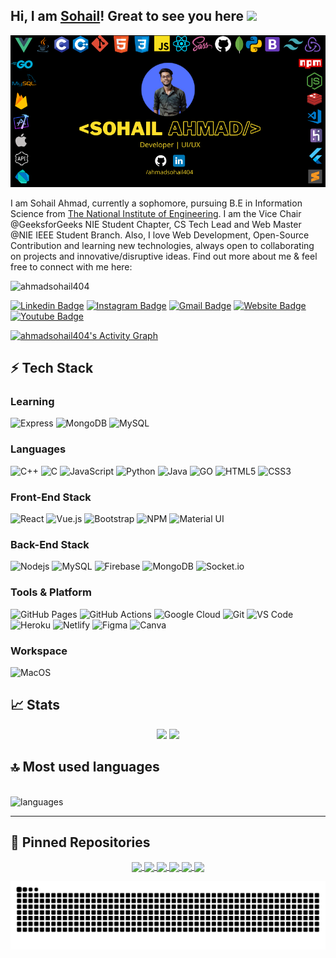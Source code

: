 <!-- ![header_](https://user-images.githubusercontent.com/72069769/145477799-0f8d9f85-39fd-41eb-902e-d8e5e3232799.png) -->

## Hi, I am [Sohail](https://linkedin.com/in/ahmadsohail404)! Great to see you here <img src="https://raw.githubusercontent.com/aemmadi/aemmadi/master/wave.gif" width="30px">

<a href="https://ahmadsohail404.github.io/"><img src="/src/header.png"></a>

I am Sohail Ahmad, currently a sophomore, pursuing B.E in Information Science from [The National Institute of Engineering](https://nie.ac.in/). I am the Vice Chair @GeeksforGeeks NIE Student Chapter, CS Tech Lead and Web Master @NIE IEEE Student Branch. Also, I love Web Development, Open-Source Contribution and learning new technologies, always open to collaborating on projects and innovative/disruptive ideas. Find out more about me & feel free to connect with me here:

<p align="left"> <img src="https://komarev.com/ghpvc/?username=ahmadsohail404&label=Profile%20views&color=0e75b6&style=flat" alt="ahmadsohail404" /> </p>

[![Linkedin Badge](https://img.shields.io/badge/-sohailahmad-blue?style=flat-square&logo=Linkedin&logoColor=white&link=https://www.linkedin.com/in/ahmadsohail404/)](https://www.linkedin.com/in/ahmadsohail404/)
[![Instagram Badge](https://img.shields.io/badge/-ahmadsohail_ig-purple?style=flat-square&logo=instagram&logoColor=white&link=https://instagram.com/ahmadsohail_ig/)](https://instagram.com/ahmadsohail_ig)
[![Gmail Badge](https://img.shields.io/badge/-sohailss2412@gmail.com-c14438?style=flat-square&logo=Gmail&logoColor=white&link=mailto:sohailss2412@gmail.com)](mailto:sohailss2412@gmail.com)
[![Website Badge](https://img.shields.io/badge/-Portfolio-black?style=flat-square&logo=Wordpress&logoColor=white&link=https://ahmadsohail404.github.io/)](sohailahmad.netlify.app/)
[![Youtube Badge](https://img.shields.io/badge/-Sohail%20Ahmad-darkred?style=flat-square&logo=youtube&logoColor=white&link=https://www.youtube.com/channel/UCybCL66HUQDcbF-2duwCIFQ)](https://www.youtube.com/channel/UCybCL66HUQDcbF-2duwCIFQ)

<!-- [![Sohail's github activity graph](https://activity-graph.herokuapp.com/graph?username=ahmadsohail404&theme=xcode)](https://git.io/ahmadsohail404) -->

<a href="https://github.com/ashutosh00710/github-readme-activity-graph"><img alt="ahmadsohail404's Activity Graph" src="https://ahmadsohail404-activity-graph.herokuapp.com/graph/?username=ahmadsohail404&bg_color=1F222E&color=F8D866&line=F85D7F&point=FFFFFF&hide_border=true" /></a>

## ⚡ Tech Stack

### Learning

![Express](https://img.shields.io/badge/-Express-black?style=for-the-badge&logo=Node.js)
![MongoDB](https://img.shields.io/badge/-MongoDB-black?style=for-the-badge&logo=mongodb)
![MySQL](https://img.shields.io/badge/-MySQL-black?style=for-the-badge&logo=mysql)

### Languages

![C++](https://img.shields.io/badge/C%2B%2B-00599C?style=for-the-badge&logo=c%2B%2B&logoColor=white)
![C](https://img.shields.io/badge/C-00599C?style=for-the-badge&logo=c&logoColor=white)
![JavaScript](https://img.shields.io/badge/JavaScript-323330?style=for-the-badge&logo=javascript&logoColor=F7DF1E)
![Python](https://img.shields.io/badge/Python-FFD43B?style=for-the-badge&logo=python&logoColor=306998)
![Java](https://img.shields.io/badge/Java-ED8B00?style=for-the-badge&logo=java&logoColor=white)
![GO](https://img.shields.io/badge/-GO-black?style=flat-square&logo=Go)
![HTML5](https://img.shields.io/badge/HTML5-E34F26?style=for-the-badge&logo=html5&logoColor=white)
![CSS3](https://img.shields.io/badge/CSS3-1572B6?style=for-the-badge&logo=css3&logoColor=white)

### Front-End Stack

![React](https://img.shields.io/badge/React-20232A?style=for-the-badge&logo=react&logoColor=61DAFB)
![Vue.js](https://img.shields.io/badge/-Vue-grey?style=for-the-badge&logo=Vue.js)
![Bootstrap](https://img.shields.io/badge/Bootstrap-563D7C?style=for-the-badge&logo=bootstrap&logoColor=white)
![NPM](https://img.shields.io/badge/npm-CB3837?style=for-the-badge&logo=npm&logoColor=white)
![Material UI](https://img.shields.io/badge/Material--UI-0081CB?style=for-the-badge&logo=material-ui&logoColor=white)

### Back-End Stack

![Nodejs](https://img.shields.io/badge/Node.js-339933?style=for-the-badge&logo=nodedotjs&logoColor=white)
![MySQL](https://img.shields.io/badge/-MySQL-black?style=for-the-badge&logo=mysql)
![Firebase](https://img.shields.io/badge/-Firebase-00599C?style=for-the-badge&logo=Firebase)
![MongoDB](https://img.shields.io/badge/-MongoDB-black?style=for-the-badge&logo=mongodb)
![Socket.io](https://img.shields.io/badge/Socket.io-010101?&style=for-the-badge&logo=Socket.io&logoColor=white)

### Tools & Platform

![GitHub Pages](https://img.shields.io/badge/GitHub_Pages-100000?style=for-the-badge&logo=github&logoColor=white)
![GitHub Actions](https://img.shields.io/badge/GitHub_Actions-2088FF?style=for-the-badge&logo=github-actions&logoColor=white)
![Google Cloud](https://img.shields.io/badge/Google_Cloud-4285F4?style=for-the-badge&logo=google-cloud&logoColor=white)
![Git](https://img.shields.io/badge/Git-F05032?style=for-the-badge&logo=git&logoColor=white)
![VS Code](https://img.shields.io/badge/Visual_Studio_Code-0078D4?style=for-the-badge&logo=visual%20studio%20code&logoColor=white)
![Heroku](https://img.shields.io/badge/Heroku-430098?style=for-the-badge&logo=heroku&logoColor=white)
![Netlify](https://img.shields.io/badge/Netlify-00C7B7?style=for-the-badge&logo=netlify&logoColor=white)
![Figma](https://img.shields.io/badge/Figma-F24E1E?style=for-the-badge&logo=figma&logoColor=white)
![Canva](https://img.shields.io/badge/Canva-%2300C4CC.svg?&style=for-the-badge&logo=Canva&logoColor=white)

### Workspace

![MacOS](https://img.shields.io/badge/Mac-0078D6?style=for-the-badge&logo=apple&logoColor=white)

## 📈 Stats

<p align="center">
  <img width="48%" src="https://github-readme-stats.vercel.app/api?username=ahmadsohail404&show_icons=true&hide_border=true&theme=radical" />
  <img width="48%" src="https://github-readme-streak-stats.herokuapp.com/?user=ahmadsohail404&hide_border=true&theme=radical" />
</p>

## 🔝 Most used languages

  <p align = "left" ><br> 
  <img alt="languages" src="https://github-readme-stats.vercel.app/api/top-langs/?username=ahmadsohail404&layout=compact&hide_border=true&theme=radical" />
</p>

---

## 📕 Pinned Repositories

<p align="center">
<a href="https://github.com/ahmadsohail404/ahmadsohail404">
  <img align="center" src="https://github-readme-stats.vercel.app/api/pin/?username=ahmadsohail404&repo=ahmadsohail404&hide_border=true&theme=radical" />
</a>

<a href="https://github.com/ahmadsohail404/Neuromorphic-React-Portfolio">
  <img align="center" src="https://github-readme-stats.vercel.app/api/pin/?username=ahmadsohail404&repo=Neuromorphic-React-Portfolio&hide_border=true&theme=radical" />
</a>

<a href="https://github.com/ahmadsohail404/Keeper-App">
  <img align="center" src="https://github-readme-stats.vercel.app/api/pin/?username=ahmadsohail404&repo=Keeper-App&hide_border=true&theme=radical" />
</a>

<a href="https://github.com/ahmadsohail404/HalloweenNISB-DragMeToHell">
  <img align="center" src="https://github-readme-stats.vercel.app/api/pin/?username=ahmadsohail404&repo=HalloweenNISB-DragMeToHell&hide_border=true&theme=radical" />
</a>

<a href="https://github.com/ahmadsohail404/tic-tac-toe">
  <img align="center" src="https://github-readme-stats.vercel.app/api/pin/?username=ahmadsohail404&repo=tic-tac-toe&hide_border=true&theme=radical" />
</a>

<a href="https://github.com/ahmadsohail404/Cpp-DSA">
  <img align="center" src="https://github-readme-stats.vercel.app/api/pin/?username=ahmadsohail404&repo=Cpp-DSA&hide_border=true&theme=radical" />
</a>
</p>

<p align="center">
   <img src="https://github.com/Asmit2952/Asmit2952/blob/output/github-contribution-grid-snake.svg" alt="snake">
</p>
